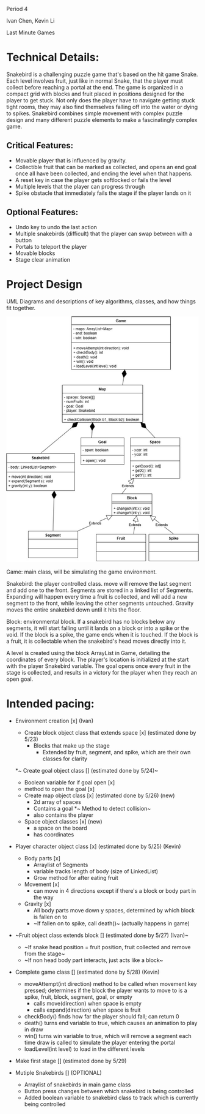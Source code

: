 Period 4

Ivan Chen, Kevin Li

Last Minute Games

# Technical Details:

Snakebird is a challenging puzzle game that's based on the hit game Snake. Each level involves fruit, just like in normal Snake, that the player must collect before reaching a portal at the end. The game is organized in a compact grid with blocks and fruit placed in positions designed for the player to get stuck. Not only does the player have to navigate getting stuck tight rooms, they may also find themselves falling off into the water or dying to spikes. Snakebird combines simple movement with complex puzzle design and many different puzzle elements to make a fascinatingly complex game.

## Critical Features:
- Movable player that is influenced by gravity.
- Collectible fruit that can be marked as collected, and opens an end goal once all have been collected, and ending the level when that happens.
- A reset key in case the player gets softlocked or fails the level
- Multiple levels that the player can progress through
- Spike obstacle that immediately fails the stage if the player lands on it

## Optional Features:
- Undo key to undo the last action
- Multiple snakebirds (difficult) that the player can swap between with a button
- Portals to teleport the player
- Movable blocks
- Stage clear animation

# Project Design

UML Diagrams and descriptions of key algorithms, classes, and how things fit together.

![UML diagram](uml.jpg?raw=true "uml diagram")

Game: main class, will be simulating the game environment.

Snakebird: the player controlled class. move will remove the last segment and add one to the front. Segments are stored in a linked list of Segments. Expanding will happen every time a fruit is collected, and will add a new segment to the front, while leaving the other segments untouched. Gravity moves the entire snakebird down until it hits the floor.

Block: environmental block. If a snakebird has no blocks below any segments, it will start falling until it lands on a block or into a spike or the void. If the block is a spike, the game ends when it is touched. If the block is a fruit, it is collectable when the snakebird's head moves directly into it.

A level is created using the block ArrayList in Game, detailing the coordinates of every block. The player's location is initialized at the start with the player Snakebird variable. The goal opens once every fruit in the stage is collected, and results in a victory for the player when they reach an open goal.

# Intended pacing:

* Environment creation [x] (Ivan)
  * Create block object class that extends space [x] (estimated done by 5/23)
    * Blocks that make up the stage
      * Extended by fruit, segment, and spike, which are their own classes for clarity

  *~ Create goal object class [] (estimated done by 5/24)~
    * Boolean variable for if goal open [x]
    * method to open the goal [x]
  * Create map object class [x] (estimated done by 5/26) (new)
    * 2d array of spaces
    * Contains a goal
    *~ Method to detect collision~
    * also contains the player
  * Space object classes [x] (new)
    * a space on the board
    * has coordinates

* Player character object class [x] (estimated done by 5/25) (Kevin)
  * Body parts [x]
    * Arraylist of Segments
    * variable tracks length of body (size of LinkedList)
    * Grow method for after eating fruit
  * Movement [x]
    * can move in 4 directions except if there's a block or body part in the way
  * Gravity [x]
    * All body parts move down y spaces, determined by which block is fallen on to
    * ~If fallen on to spike, call death()~ (actually happens in game)

* ~Fruit object class extends block [] (estimated done by 5/27) (Ivan)~
  * ~If snake head position = fruit position, fruit collected and remove from the stage~
  * ~If non head body part interacts, just acts like a block~

* Complete game class [] (estimated done by 5/28) (Kevin)
  * moveAttempt(int direction) method to be called when movement key pressed; determines if the block the player wants to move to is a spike, fruit, block, segment, goal, or empty
    * calls move(direction) when space is empty
    * calls expand(direction) when space is fruit
  * checkBody() finds how far the player should fall; can return 0
  * death() turns end variable to true, which causes an animation to play in draw
  * win() turns win variable to true, which will remove a segment each time draw is called to simulate the player entering the portal
  * loadLevel(int level) to load in the different levels

* Make first stage [] (estimated done by 5/29)

* Mutiple Snakebirds [] (OPTIONAL)
  * Arraylist of snakebirds in main game class
  * Button press changes between which snakebird is being controlled
  * Added boolean variable to snakebird class to track which is currently being controlled
